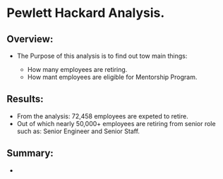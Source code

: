 # Pewlett Hackard Analysis.

## Overview:

- The Purpose of this analysis is to find out tow main things: 

    - How many employees are retiring.
    - How mant employees are eligible for Mentorship Program.

## Results:

- From the analysis: 72,458 employees are expeted to retire. 
- Out of which nearly 50,000+ employees are retiring from senior role such as: Senior Engineer and Senior Staff.




## Summary: 

- 
